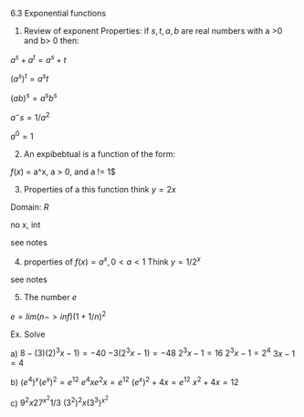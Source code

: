 6.3 Exponential functions

1. Review of exponent Properties:
if $s, t, a, b$ are real numbers with a >0 and b> 0
then:

$a^s + a^t = a^s+t$

$(a^s)^t = a^st$

$(ab)^s = a^sb^s$

$a^-s = 1/a^2$

$a^0 = 1$

2. An expibebtual is a function of the form:

$f(x)$ = a^x, a > 0, and a != 1$

3. Properties of a this function
think $y=2x$

Domain: $R$

no x, int

see notes

4. properties of $f(x) = a^x, 0<a<1$
Think $y = 1/2^x$

see notes

5. The number $e$

$e = lim (n->inf) (1+1/n)^2$

Ex. Solve

a) $8-(3)(2)^3x-1) = -40$
$-3(2^3x-1) = -48$
$2^3x-1 = 16$
$2^3x-1 = 2^4$
$3x-1 = 4$

b) $(e^4)^x (e^x)^2 = e^12$
$e^4x e^2x = e^12$
$(e^x)^2+4x = e^12$
$x^2 + 4x = 12$

c) $9^2x 27^x^2 1/3$
$(3^2)^2x (3^3)^x^2$
